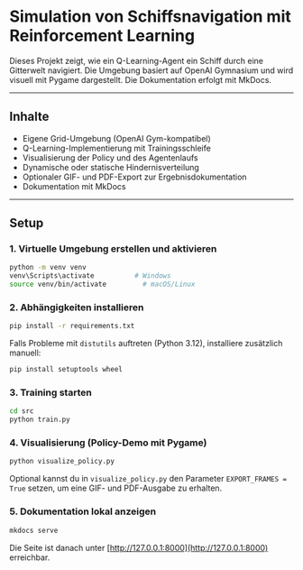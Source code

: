 # Simulation von Schiffsnavigation mit Reinforcement Learning

Dieses Projekt zeigt, wie ein Q-Learning-Agent ein Schiff durch eine Gitterwelt navigiert. Die Umgebung basiert auf OpenAI Gymnasium und wird visuell mit Pygame dargestellt. Die Dokumentation erfolgt mit MkDocs.

---

## Inhalte

- Eigene Grid-Umgebung (OpenAI Gym-kompatibel)
- Q-Learning-Implementierung mit Trainingsschleife
- Visualisierung der Policy und des Agentenlaufs
- Dynamische oder statische Hindernisverteilung
- Optionaler GIF- und PDF-Export zur Ergebnisdokumentation
- Dokumentation mit MkDocs

---

## Setup

### 1. Virtuelle Umgebung erstellen und aktivieren

```bash
python -m venv venv
venv\Scripts\activate          # Windows
source venv/bin/activate         # macOS/Linux
```

### 2. Abhängigkeiten installieren

```bash
pip install -r requirements.txt
```

Falls Probleme mit `distutils` auftreten (Python 3.12), installiere zusätzlich manuell:

```bash
pip install setuptools wheel
```

### 3. Training starten

```bash
cd src
python train.py
```

### 4. Visualisierung (Policy-Demo mit Pygame)

```bash
python visualize_policy.py
```

Optional kannst du in `visualize_policy.py` den Parameter `EXPORT_FRAMES = True` setzen, um eine GIF- und PDF-Ausgabe zu erhalten.

### 5. Dokumentation lokal anzeigen

```bash
mkdocs serve
```

Die Seite ist danach unter [http://127.0.0.1:8000](http://127.0.0.1:8000) erreichbar.
